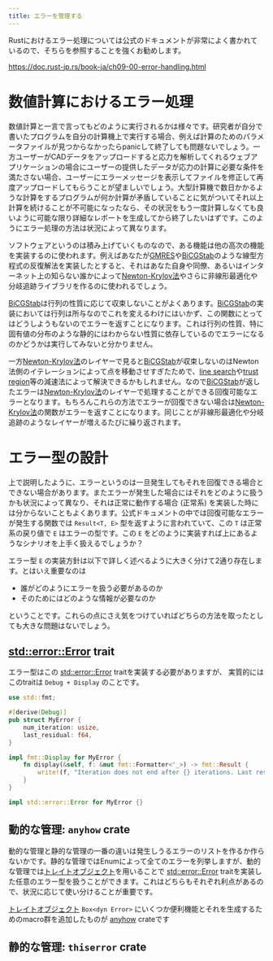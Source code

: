 ```yaml
---
title: エラーを管理する
---
```


Rustにおけるエラー処理については公式のドキュメントが非常によく書かれているので、そちらを参照することを強くお勧めします。

https://doc.rust-jp.rs/book-ja/ch09-00-error-handling.html

# 数値計算におけるエラー処理

数値計算と一言で言ってもどのように実行されるかは様々です。研究者が自分で書いたプログラムを自分の計算機上で実行する場合、例えば計算のためのパラメータファイルが見つからなかったらpanicして終了しても問題ないでしょう。一方ユーザーがCADデータをアップロードすると応力を解析してくれるウェブアプリケーションの場合にユーザーの提供したデータが応力の計算に必要な条件を満たさない場合、ユーザーにエラーメッセージを表示してファイルを修正して再度アップロードしてもらうことが望ましいでしょう。大型計算機で数日かかるような計算をするプログラムが何か計算が矛盾していることに気がついてそれ以上計算を続けることが不可能になったなら、その状況をもう一度計算しなくても良いように可能な限り詳細なレポートを生成してから終了したいはずです。このようにエラー処理の方法は状況によって異なります。

ソフトウェアというのは積み上げていくものなので、ある機能は他の高次の機能を実装するのに使われます。例えばあなたが[GMRES]や[BiCGStab]のような線型方程式の反復解法を実装したとすると、それはあなた自身や同僚、あるいはインターネット上の知らない誰かによって[Newton-Krylov法]やさらに非線形最適化や分岐追跡ライブラリを作るのに使われるでしょう。

[BiCGStab]は行列の性質に応じて収束しないことがよくあります。[BiCGStab]の実装においては行列は所与なのでこれを変えるわけにはいかず、この関数にとってはどうしようもないのでエラーを返すことになります。これは行列の性質、特に固有値の分布のような静的にはわからない性質に依存しているのでエラーになるのかどうかは実行してみないと分かりません。

一方[Newton-Krylov法]のレイヤーで見ると[BiCGStab]が収束しないのはNewton法側のイテレーションによって点を移動させすぎたためで、[line search]や[trust region]等の減速法によって解決できるかもしれません。なので[BiCGStab]が返したエラーは[Newton-Krylov法]のレイヤーで処理することができる回復可能なエラーとなります。もちろんこれらの方法でエラーが回復できない場合は[Newton-Krylov法]の関数がエラーを返すことになります。同じことが非線形最適化や分岐追跡のようなレイヤーが増えるたびに繰り返されます。

[GMRES]: https://en.wikipedia.org/wiki/Generalized_minimal_residual_method
[BiCGStab]: https://en.wikipedia.org/wiki/Biconjugate_gradient_stabilized_method
[Newton-Krylov法]: https://en.wikipedia.org/wiki/Newton%E2%80%93Krylov_method
[line search]: https://en.wikipedia.org/wiki/Line_search
[trust region]: https://en.wikipedia.org/wiki/Trust_region

# エラー型の設計
上で説明したように、エラーというのは一旦発生してもそれを回復できる場合とできない場合があります。またエラーが発生した場合にはそれをどのように扱うかも状況によって異なり、それは正常に動作する場合 (正常系) を実装した時には分からないこともよくあります。公式ドキュメントの中では回復可能なエラーが発生する関数では `Result<T, E>` 型を返すように言われていて、この `T` は正常系の戻り値で `E` はエラーの型です。この `E` をどのように実装すれば上にあるようなシナリオを上手く扱えるでしょうか？

エラー型 `E` の実装方針は以下で詳しく述べるように大きく分けて2通り存在します。とはいえ重要なのは

- 誰がどのようにエラーを扱う必要があるのか
- そのためにはどのような情報が必要なのか

ということです。これらの点にさえ気をつけていればどちらの方法を取ったとしても大きな問題はないでしょう。

## [std::error::Error] trait

エラー型はこの [std::error::Error] traitを実装する必要がありますが、 実質的にはこのtraitは `Debug + Display` のことです。

```rust
use std::fmt;

#[derive(Debug)]
pub struct MyError {
    num_iteration: usize,
    last_residual: f64,
}

impl fmt::Display for MyError {
    fn display(&self, f: &mut fmt::Formatter<'_>) -> fmt::Result {
        write!(f, "Iteration does not end after {} iterations. Last residual: {}", self.num_iteration, self.last_residual)
    }
}

impl std::error::Error for MyError {}
```

## 動的な管理: `anyhow` crate

動的な管理と静的な管理の一番の違いは発生しうるエラーのリストを作るか作らないかです。静的な管理ではEnumによって全てのエラーを列挙しますが、動的な管理では[トレイトオブジェクト]を用いることで [std::error::Error] traitを実装した任意のエラー型を扱うことができます。これはどちらもそれぞれ利点があるので、状況に応じて使い分けることが重要です。

[トレイトオブジェクト] `Box<dyn Error>` にいくつか便利機能とそれを生成するためのmacro群を追加したものが [anyhow] crateです

[トレイトオブジェクト]: https://doc.rust-jp.rs/book-ja/ch17-02-trait-objects.html
[std::error::Error]: https://doc.rust-lang.org/std/error/trait.Error.html
[anyhow]: https://docs.rs/anyhow/1.0.40/anyhow/

## 静的な管理: `thiserror` crate


